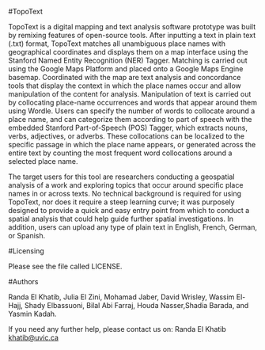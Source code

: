 #TopoText 

TopoText is a digital mapping and text analysis software prototype was built by remixing features of open-source tools. After inputting a text in plain text (.txt) format, TopoText matches all unambiguous place names with geographical coordinates and displays them on a map interface using the Stanford Named Entity Recognition (NER) Tagger. Matching is carried out using the Google Maps Platform and placed onto a Google Maps Engine basemap. Coordinated with the map are text analysis and concordance tools that display the context in which the place names occur and allow manipulation of the content for analysis. Manipulation of text is carried out by collocating place-name occurrences and words that appear around them using Wordle. Users can specify the number of words to collocate around a place name, and can categorize them according to part of speech with the embedded Stanford Part-of-Speech (POS) Tagger, which extracts nouns, verbs, adjectives, or adverbs. These collocations can be localized to the specific passage in which the place name appears, or generated across the entire text by counting the most frequent word collocations around a selected place name.

The target users for this tool are researchers conducting a geospatial analysis of a work and exploring topics that occur around specific place names in or across texts. No technical background is required for using TopoText, nor does it require a steep learning curve; it was purposely designed to provide a quick and easy entry point from which to conduct a spatial analysis that could help guide further spatial investigations. In addition, users can upload any type of plain text in English, French, German, or Spanish.

#Licensing

Please see the file called LICENSE.

#Authors

Randa El Khatib, Julia El Zini, Mohamad Jaber, David Wrisley, Wassim El-Hajj, Shady Elbassuoni, Bilal Abi Farraj, Houda Nasser,Shadia Barada, and Yasmin Kadah. 

If you need any further help, please contact us on:
Randa El Khatib <khatib@uvic.ca>


 
